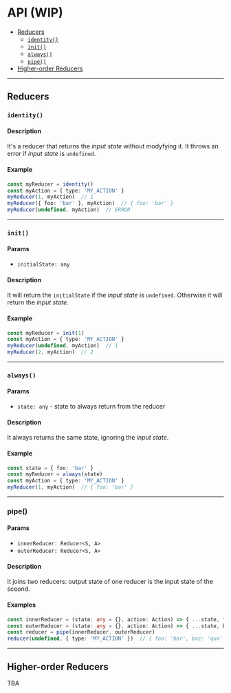 # API (WIP)

* [Reducers](#reducers)
  + [`identity()`](#identity())
  + [`init()`](#init())
  + [`always()`](#always())
  + [`pipe()`](#pipe)
* [Higher-order Reducers](#higher-order-reducers)

---

## Reducers

### `identity()`

#### Description

It's a reducer that returns the *input state* without modyfying it.
It throws an error if *input state* is `undefined`.

#### Example 

```typescript
const myReducer = identity()
const myAction = { type: 'MY_ACTION' }
myReducer(1, myAction)  // 1
myReducer({ foo: 'bar' }, myAction)  // { foo: 'bar' }
myReducer(undefined, myAction)  // ERROR
```

---

### `init()`

#### Params

* `initialState: any`


#### Description

It will return the `initialState` if the *input state* is `undefined`.
Otherwise it will return the *input state*.

#### Example

```typescript
const myReducer = init(1)
const myAction = { type: 'MY_ACTION' }
myReducer(undefined, myAction)  // 1
myReducer(2, myAction)  // 2
```

---

### `always()`

#### Params

* `state: any` - state to always return from the reducer

#### Description

It always returns the same state, ignoring the *input state*.

#### Example

```typescript
const state = { foo: 'bar' }
const myReducer = always(state)
const myAction = { type: 'MY_ACTION' }
myReducer(1, myAction)  // { foo: 'bar' }
```

---

### pipe()

#### Params

* `innerReducer: Reducer<S, A>`
* `outerReducer: Reducer<S, A>`

#### Description

It joins two reducers: output state of one reducer is the input state of the sceond.

#### Examples

```typescript
const innerReducer = (state: any = {}, action: Action) => { ...state, foo: 'bar' }
const outerReducer = (state: any = {}, action: Action) => { ...state, baz: 'qux' }
const reducer = pipe(innerReducer, outerReducer)
reducer(undefined, { type: 'MY_ACTION' })  // { foo: 'bar', baz: 'qux' }
```

---

## Higher-order Reducers

TBA